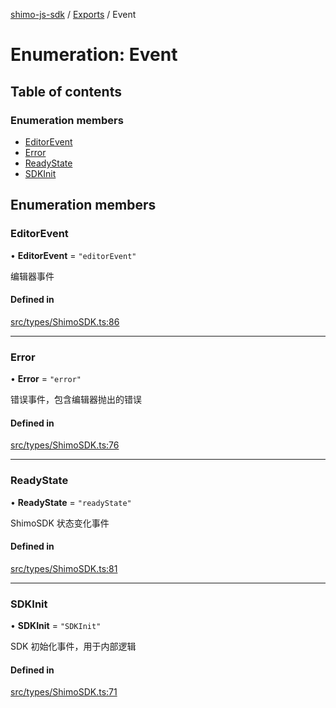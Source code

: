 [shimo-js-sdk](../README.md) / [Exports](../modules.md) / Event

# Enumeration: Event

## Table of contents

### Enumeration members

- [EditorEvent](Event.md#editorevent)
- [Error](Event.md#error)
- [ReadyState](Event.md#readystate)
- [SDKInit](Event.md#sdkinit)

## Enumeration members

### EditorEvent

• **EditorEvent** = `"editorEvent"`

编辑器事件

#### Defined in

[src/types/ShimoSDK.ts:86](https://github.com/shimohq/shimo-js-sdk/blob/ef32014/src/types/ShimoSDK.ts#L86)

___

### Error

• **Error** = `"error"`

错误事件，包含编辑器抛出的错误

#### Defined in

[src/types/ShimoSDK.ts:76](https://github.com/shimohq/shimo-js-sdk/blob/ef32014/src/types/ShimoSDK.ts#L76)

___

### ReadyState

• **ReadyState** = `"readyState"`

ShimoSDK 状态变化事件

#### Defined in

[src/types/ShimoSDK.ts:81](https://github.com/shimohq/shimo-js-sdk/blob/ef32014/src/types/ShimoSDK.ts#L81)

___

### SDKInit

• **SDKInit** = `"SDKInit"`

SDK 初始化事件，用于内部逻辑

#### Defined in

[src/types/ShimoSDK.ts:71](https://github.com/shimohq/shimo-js-sdk/blob/ef32014/src/types/ShimoSDK.ts#L71)
